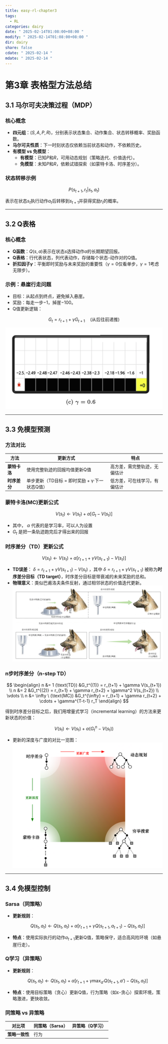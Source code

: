 ```yaml
---
title: easy-rl-chapter3
tags:
  - RL
categories: dairy
date: " 2025-02-14T01:08:00+08:00 "
modify: " 2025-02-14T01:08:00+08:00 "
dir: dairy
share: false
cdate: " 2025-02-14 "
mdate: " 2025-02-14 "
---
```


# 第3章 表格型方法总结

## 3.1 马尔可夫决策过程（MDP）

### 核心概念

- **四元组**：$(S, A, P, R)$，分别表示状态集合、动作集合、状态转移概率、奖励函数。
- **马尔可夫性质**：下一时刻状态仅依赖当前状态和动作，不依赖历史。
- **有模型 vs 免模型**：
  - **有模型**：已知$P$和$R$，可用动态规划（策略迭代、价值迭代）。
  - **免模型**：未知$P$和$R$，依赖试错探索（如蒙特卡洛、时序差分）。

### 状态转移示例

$$
P(s_{t+1}, r_t | s_t, a_t)
$$

表示在状态$s_t$执行动作$a_t$后转移到$s_{t+1}$并获得奖励$r_t$的概率。

---

## 3.2 Q表格

### 核心概念

- **Q函数**：$Q(s, a)$表示在状态$s$选择动作$a$的长期期望回报。
- **Q表格**：行代表状态，列代表动作，存储每个状态-动作对的Q值。
- **折扣因子$\gamma$**：平衡即时奖励与未来奖励的重要性（$\gamma=0$仅看单步，$\gamma=1$考虑无限步）。

### 示例：悬崖行走问题

- 目标：从起点到终点，避免掉入悬崖。
- 奖励：每走一步$-1$，掉崖$-100$。
- Q值更新逻辑：

$$
  G_t = r_{t+1} + \gamma G_{t+1} \quad (\text{从后往前递推})
$$

![image.png](https://raw.githubusercontent.com/Tendourisu/images/master/202502171831301.png)

---

## 3.3 免模型预测

### 方法对比

| **方法**       | **更新方式**                          | **特点**                               |
|----------------|--------------------------------------|----------------------------------------|
| **蒙特卡洛**   | 使用完整轨迹的回报均值更新Q值          | 高方差，需完整轨迹，无偏估计           |
| **时序差分**   | 单步更新（TD目标 = 即时奖励 + γ·下一状态Q值） | 低方差，可在线学习，有偏估计           |

### 蒙特卡洛(MC)更新公式

$$
V(s_t) \leftarrow V(s_t) + \alpha \left[ G_{t} - V(s_t) \right]
$$

- 其中， $\alpha$ 代表的是学习率，可以人为设置
- $G_t$ 是把一条轨迹跑完后才得出来的回报

### 时序差分（TD）更新公式

$$
V(s_t) \leftarrow V(s_t) + \alpha \left[ r_{t+1} + \gamma V(s_{t+1}) - V(s_t) \right]
$$

- **TD误差**： $\delta = r_{t+1} + \gamma V(s_{t+1}) - V(s_t)$ ，其中 $\delta = r_{t+1} + \gamma V(s_{t+1})$ 被称为**时序差分目标（TD target）**，时序差分目标是带衰减的未来奖励的总和。
- **物理意义**：类似巴甫洛夫条件反射，通过相邻状态的价值迭代更新。  
![image.png](https://raw.githubusercontent.com/Tendourisu/images/master/202502171835268.png)

### n步时序差分（n-step TD）

$$
\begin{align}
n &= 1  (\text{TD})  &G_t^{(1)} = r_{t+1} + \gamma V(s_{t+1}) \\
n &= 2  &G_t^{(2)} = r_{t+1} + \gamma r_{t+2} + \gamma^2 V(s_{t+2}) \\
\vdots \\
n &= \infty \ (\text{MC}) &G_t^{\infty} = r_{t+1} + \gamma r_{t+2} + \cdots + \gamma^{T-t-1} r_T
\end{align}
$$

得到时序差分目标之后，我们用增量式学习（incremental learning）的方法来更新状态的价值：

$$
V(s_{t})←V(s_{t})+α(G_{t}^n−V(s_{t}))
$$
- 更新的深度与广度的对比一览图：
![image.png](https://raw.githubusercontent.com/Tendourisu/images/master/202502171943746.png)

---

## 3.4 免模型控制

### Sarsa（同策略）

- **更新规则**：

  ```math
  Q(s_t, a_t) \leftarrow Q(s_t, a_t) + \alpha \left[ r_{t+1} + \gamma Q(s_{t+1}, a_{t+1}) - Q(s_t, a_t) \right]
  ```

- **特点**：使用实际执行的动作$a_{t+1}$更新Q值，策略保守，适合高风险环境（如悬崖行走）。

### Q学习（异策略）

- **更新规则**：

  ```math
  Q(s_t, a_t) \leftarrow Q(s_t, a_t) + \alpha \left[ r_{t+1} + \gamma \max_{a'} Q(s_{t+1}, a') - Q(s_t, a_t) \right]
  ```

- **特点**：使用目标策略（贪心）更新Q值，行为策略（如ε-贪心）探索环境，策略激进，更快收敛。

### 同策略 vs 异策略

| **对比项**   | **同策略（Sarsa）**                  | **异策略（Q学习）**                |
|--------------|--------------------------------------|------------------------------------|
| **策略一致性** | 行为
